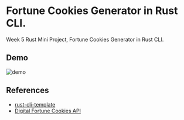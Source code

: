 # Fortune Cookies Generator in Rust CLI.
Week 5 Rust Mini Project, Fortune Cookies Generator in Rust CLI.

## Demo
![demo](https://user-images.githubusercontent.com/68854273/220718485-1fe9840f-6d15-40b9-9a2f-acdf7dd7ef26.png)

## References

* [rust-cli-template](https://github.com/kbknapp/rust-cli-template)
* [Digital Fortune Cookies API](https://github.com/Elitezen/digital-fortune-cookies-api)
